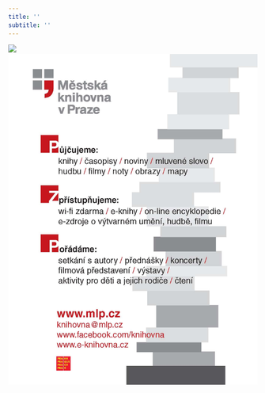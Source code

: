 ```yaml
---
title: ''
subtitle: ''
---
```


![](../Images/obalka_dalimil.jpg)![](./resources/upoutavka_eknihy.jpg)
